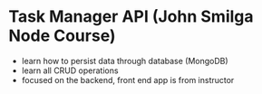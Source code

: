 # Task Manager API (John Smilga Node Course)

- learn how to persist data through database (MongoDB)
- learn all CRUD operations
- focused on the backend, front end app is from instructor

